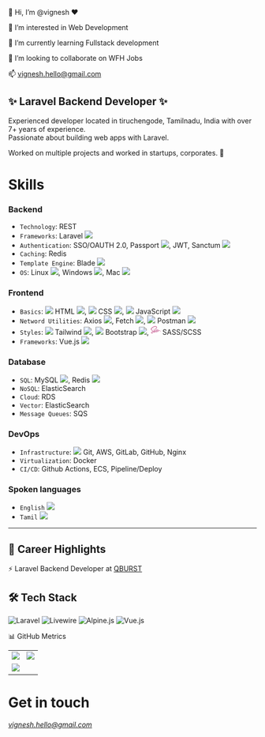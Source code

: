 👋 Hi, I’m @vignesh ❤

👀 I’m interested in Web Development

🌱 I’m currently learning Fullstack development

💞️ I’m looking to collaborate on WFH Jobs

📫 vignesh.hello@gmail.com

## ✨ Laravel Backend Developer ✨

Experienced developer located in tiruchengode, Tamilnadu, India with over 7+ years of experience. <br>
Passionate about building web apps with Laravel.

Worked on multiple projects and worked in startups, corporates. 🚀

# Skills

### Backend
- `Technology`: REST
- `Frameworks`: Laravel ![](https://geps.dev/progress/80)
- `Authentication`: SSO/OAUTH 2.0, Passport ![](https://geps.dev/progress/80), JWT, Sanctum ![](https://geps.dev/progress/80)
- `Caching`: Redis
- `Template Engine`: Blade ![](https://geps.dev/progress/90)
- `OS`: Linux ![](https://geps.dev/progress/70), Windows ![](https://geps.dev/progress/80), Mac ![](https://geps.dev/progress/70)

### Frontend
- `Basics`: <img src="https://cdn.jsdelivr.net/gh/devicons/devicon/icons/html5/html5-original.svg" width="20"> HTML ![](https://geps.dev/progress/90), <img src="https://cdn.jsdelivr.net/gh/devicons/devicon/icons/css3/css3-plain.svg" width="20"> CSS ![](https://geps.dev/progress/90), <img src="https://cdn.jsdelivr.net/gh/devicons/devicon/icons/javascript/javascript-original.svg" width="20"> JavaScript ![](https://geps.dev/progress/80)
- `Netword Utilities`: Axios ![](https://geps.dev/progress/80), Fetch ![](https://geps.dev/progress/80), <img src="https://www.vectorlogo.zone/logos/getpostman/getpostman-icon.svg" width="20"/> Postman ![](https://geps.dev/progress/70)
- `Styles`: <img src="https://www.vectorlogo.zone/logos/tailwindcss/tailwindcss-icon.svg" width="20"> Tailwind ![](https://geps.dev/progress/60), <img src="https://cdn.jsdelivr.net/gh/devicons/devicon/icons/bootstrap/bootstrap-plain.svg" width="20"> Bootstrap ![](https://geps.dev/progress/70), <img src="https://raw.githubusercontent.com/devicons/devicon/master/icons/sass/sass-original.svg" width="20"> SASS/SCSS
- `Frameworks`: Vue.js ![](https://geps.dev/progress/20)

### Database
- `SQL`: MySQL ![](https://geps.dev/progress/80), Redis ![](https://geps.dev/progress/70)
- `NoSQL`: ElasticSearch
- `Cloud`: RDS
- `Vector`: ElasticSearch
- `Message Queues`: SQS

### DevOps
- `Infrastructure`: <img src="https://cdn.jsdelivr.net/gh/devicons/devicon/icons/git/git-plain.svg" width="20"> Git, AWS, GitLab, GitHub, Nginx
- `Virtualization`: Docker
- `CI/CD`: Github Actions, ECS, Pipeline/Deploy

### Spoken languages
- `English` ![](https://geps.dev/progress/50)
- `Tamil` ![](https://geps.dev/progress/100)

---

## 💼 Career Highlights

⚡ Laravel Backend Developer at [QBURST](https://www.qburst.com/en-in/) <br>

## 🛠️ Tech Stack
![Laravel](https://img.shields.io/badge/Laravel-%23FF2D20.svg?style=for-the-badge&logo=laravel&logoColor=white) ![Livewire](https://img.shields.io/badge/Livewire-%23DA558C.svg?style=for-the-badge&logo=livewire&logoColor=white) ![Alpine.js](https://img.shields.io/badge/Alpine.js-%2377C1D2.svg?style=for-the-badge&logo=alpine.js&logoColor=white) ![Vue.js](https://img.shields.io/badge/Vue.js-%233FB27F.svg?style=for-the-badge&logo=vue.js&logoColor=white)

📊 GitHub Metrics

<table border="0" cellpadding='0' cellspacing='0'>
  <tr>
    <td>
      <img src="https://github-readme-stats.vercel.app/api?username=vigneshmersal&show_icons=true&theme=github&border_radius=8" />
    </td>
    <td>
    <img src="https://github-readme-stats.vercel.app/api/top-langs/?username=vigneshmersal&layout=compact&theme=github&hide=rich+text+format&langs_count=8&border_radius=8" />
    </td>
  </tr>
  <tr>
    <td colspan="2">
      <a href="https://github.com/vigneshmersal/github-readme-activity-graph">
        <img src="https://github-readme-activity-graph.vercel.app/graph?username=vigneshmersal&theme=github-light&line=5094F0&point=3878cf&hide_title=false&custom_title=Contributions&radius=8" />
      </a>
    </td>
  </tr>
<tr>
</table>

# Get in touch
*vignesh.hello@gmail.com*
